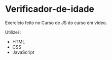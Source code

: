 # Verificador-de-idade
Exercício feito no Curso de JS do curso em vídeo.

Utilizei :
- HTML
- CSS
- JavaScript

